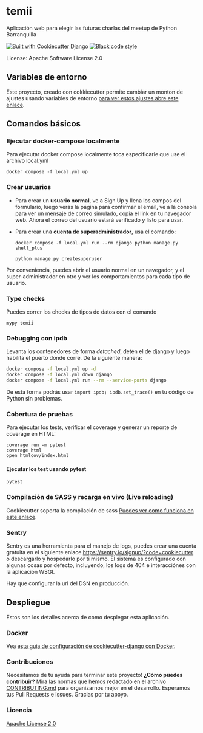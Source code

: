 # temii

Aplicación web para elegir las futuras charlas del meetup de Python Barranquilla

[![Built with Cookiecutter Django](https://img.shields.io/badge/built%20with-Cookiecutter%20Django-ff69b4.svg?logo=cookiecutter)](https://github.com/cookiecutter/cookiecutter-django/)
[![Black code style](https://img.shields.io/badge/code%20style-black-000000.svg)](https://github.com/ambv/black)

License: Apache Software License 2.0

## Variables de entorno

Este proyecto, creado con cokkiecutter permite cambiar un monton de ajustes usando variables de entorno
[para ver estos ajustes abre este enlace](http://cookiecutter-django.readthedocs.io/en/latest/settings.html).

## Comandos básicos

### Ejecutar docker-compose localmente

Para ejecutar docker compose localmente toca especificarle que use el archivo local.yml

    docker compose -f local.yml up

### Crear usuarios

- Para crear un **usuario normal**, ve a Sign Up y llena los campos del formulario, luego veras la página para confirmar el email, ve a la consola para ver un mensaje de correo simulado, copia el link en tu navegador web. Ahora el correo del usuario estará verificado y listo para usar.

- Para crear una **cuenta de superadministrador**, usa el comando:
  ```docker
  docker compose -f local.yml run --rm django python manage.py shell_plus

  python manage.py createsuperuser
  ```
Por conveniencia, puedes abrir el usuario normal en un navegador, y el super-administrador en otro y ver los comportamientos para cada tipo de usuario.

### Type checks

Puedes correr los checks de tipos de datos con el comando

    mypy temii

### Debugging con ipdb

Levanta los contenedores de forma *detached*, detén el de django y luego habilita el puerto donde corre. De la siguiente manera:

```bash
docker compose -f local.yml up -d
docker compose -f local.yml down django
docker compose -f local.yml run --rm --service-ports django
```

De esta forma podrás usar `import ipdb; ipdb.set_trace()` en tu código de Python sin problemas.


### Cobertura de pruebas

Para ejecutar los tests, verificar el coverage y generar un reporte de coverage en HTML:

    coverage run -m pytest
    coverage html
    open htmlcov/index.html

#### Ejecutar los test usando pytest

    pytest

### Compilación de SASS y recarga en vivo (Live reloading)

Cookiecutter soporta la compilación de sass [Puedes ver como funciona en este enlace](https://cookiecutter-django.readthedocs.io/en/latest/developing-locally.html#sass-compilation-live-reloading).

### Sentry

Sentry es una herramienta para el manejo de logs, puedes crear una cuenta gratuita en el siguiente enlace <https://sentry.io/signup/?code=cookiecutter> o descargarlo y hospedarlo por ti mismo.
El sistema es configurado con algunas cosas por defecto, incluyendo, los logs de 404 e interacciónes con la aplicación WSGI.

Hay que configurar la url del DSN en producción.

## Despliegue

Estos son los detalles acerca de como desplegar esta aplicación.

### Docker

Vea [esta guia de configuración de cookiecutter-django con Docker](http://cookiecutter-django.readthedocs.io/en/latest/deployment-with-docker.html).

### Contribuciones

Necesitamos de tu ayuda para terminar este proyecto! **¿Cómo puedes contribuir?** Mira las normas que hemos redactado en el archivo [CONTRIBUTING.md] para organizarnos mejor en el desarrollo. Esperamos tus Pull Requests e Issues. Gracias por tu apoyo.

[CONTRIBUTING.md]: https://github.com/DjangoQuilla/temii/blob/master/CONTRIBUTING.md

### Licencia

[Apache License 2.0](LICENSE)
